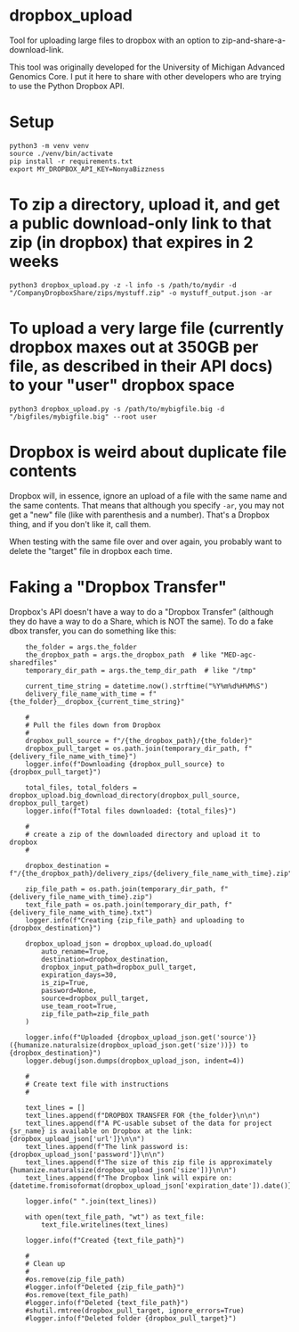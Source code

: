 # dropbox_upload
Tool for uploading large files to dropbox with an option to zip-and-share-a-download-link.

This tool was originally developed for the University of Michigan Advanced Genomics Core. I put it here to share with other developers who are trying to use the Python Dropbox API.

# Setup 
```
python3 -m venv venv
source ./venv/bin/activate
pip install -r requirements.txt
export MY_DROPBOX_API_KEY=NonyaBizzness
```

# To zip a directory, upload it, and get a public download-only link to that zip (in dropbox) that expires in 2 weeks
```
python3 dropbox_upload.py -z -l info -s /path/to/mydir -d "/CompanyDropboxShare/zips/mystuff.zip" -o mystuff_output.json -ar
```

# To upload a very large file (currently dropbox maxes out at 350GB per file, as described in their API docs) to your "user" dropbox space
```
python3 dropbox_upload.py -s /path/to/mybigfile.big -d "/bigfiles/mybigfile.big" --root user
```

# Dropbox is weird about duplicate file contents
Dropbox will, in essence, ignore an upload of a file with the same name and the same contents. That means that although you specify `-ar`, you may not get a "new" file (like with parenthesis and a number). That's a Dropbox thing, and if you don't like it, call them.

When testing with the same file over and over again, you probably want to delete the "target" file in dropbox each time. 

# Faking a "Dropbox Transfer"
Dropbox's API doesn't have a way to do a "Dropbox Transfer" (although they do have a way to do a Share, which is NOT the same).  To do a fake dbox transfer, you can do something like this:

```
    the_folder = args.the_folder
    the_dropbox_path = args.the_dropbox_path  # like "MED-agc-sharedfiles"
    temporary_dir_path = args.the_temp_dir_path  # like "/tmp"

    current_time_string = datetime.now().strftime("%Y%m%d%H%M%S")
    delivery_file_name_with_time = f"{the_folder}__dropbox_{current_time_string}"

    #
    # Pull the files down from Dropbox
    #
    dropbox_pull_source = f"/{the_dropbox_path}/{the_folder}"
    dropbox_pull_target = os.path.join(temporary_dir_path, f"{delivery_file_name_with_time}")
    logger.info(f"Downloading {dropbox_pull_source} to {dropbox_pull_target}")

    total_files, total_folders = dropbox_upload.big_download_directory(dropbox_pull_source, dropbox_pull_target)
    logger.info(f"Total files downloaded: {total_files}")

    #
    # create a zip of the downloaded directory and upload it to dropbox
    #

    dropbox_destination = f"/{the_dropbox_path}/delivery_zips/{delivery_file_name_with_time}.zip"

    zip_file_path = os.path.join(temporary_dir_path, f"{delivery_file_name_with_time}.zip")
    text_file_path = os.path.join(temporary_dir_path, f"{delivery_file_name_with_time}.txt")
    logger.info(f"Creating {zip_file_path} and uploading to {dropbox_destination}")

    dropbox_upload_json = dropbox_upload.do_upload(
        auto_rename=True,
        destination=dropbox_destination,
        dropbox_input_path=dropbox_pull_target,
        expiration_days=30,
        is_zip=True,
        password=None,
        source=dropbox_pull_target,
        use_team_root=True,
        zip_file_path=zip_file_path
    )

    logger.info(f"Uploaded {dropbox_upload_json.get('source')} ({humanize.naturalsize(dropbox_upload_json.get('size'))}) to {dropbox_destination}")
    logger.debug(json.dumps(dropbox_upload_json, indent=4))

    #
    # Create text file with instructions
    #

    text_lines = []
    text_lines.append(f"DROPBOX TRANSFER FOR {the_folder}\n\n")
    text_lines.append(f"A PC-usable subset of the data for project {sr_name} is available on Dropbox at the link: {dropbox_upload_json['url']}\n\n")
    text_lines.append(f"The link password is: {dropbox_upload_json['password']}\n\n")
    text_lines.append(f"The size of this zip file is approximately {humanize.naturalsize(dropbox_upload_json['size'])}\n\n")
    text_lines.append(f"The Dropbox link will expire on: {datetime.fromisoformat(dropbox_upload_json['expiration_date']).date()}\n\n")

    logger.info(" ".join(text_lines))

    with open(text_file_path, "wt") as text_file:
        text_file.writelines(text_lines)

    logger.info(f"Created {text_file_path}")

    #
    # Clean up
    #
    #os.remove(zip_file_path)
    #logger.info(f"Deleted {zip_file_path}")
    #os.remove(text_file_path)
    #logger.info(f"Deleted {text_file_path}")
    #shutil.rmtree(dropbox_pull_target, ignore_errors=True)
    #logger.info(f"Deleted folder {dropbox_pull_target}")

```
